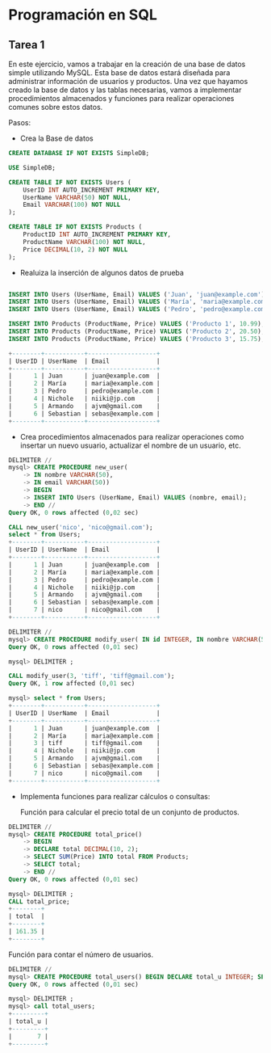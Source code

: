 # Programación en SQL
## Tarea 1

En este ejercicio, vamos a trabajar en la creación de una base de datos simple utilizando MySQL. Esta base de datos estará diseñada para administrar información de usuarios y productos. Una vez que hayamos creado la base de datos y las tablas necesarias, vamos a implementar procedimientos almacenados y funciones para realizar operaciones comunes sobre estos datos.

Pasos:
- Crea la Base de datos
```sql
CREATE DATABASE IF NOT EXISTS SimpleDB;

USE SimpleDB;

CREATE TABLE IF NOT EXISTS Users (
    UserID INT AUTO_INCREMENT PRIMARY KEY,
    UserName VARCHAR(50) NOT NULL,
    Email VARCHAR(100) NOT NULL
);

CREATE TABLE IF NOT EXISTS Products (
    ProductID INT AUTO_INCREMENT PRIMARY KEY,
    ProductName VARCHAR(100) NOT NULL,
    Price DECIMAL(10, 2) NOT NULL
);
```

- Realuiza la inserción de algunos datos de prueba
```sql

INSERT INTO Users (UserName, Email) VALUES ('Juan', 'juan@example.com');
INSERT INTO Users (UserName, Email) VALUES ('María', 'maria@example.com');
INSERT INTO Users (UserName, Email) VALUES ('Pedro', 'pedro@example.com');

INSERT INTO Products (ProductName, Price) VALUES ('Producto 1', 10.99);
INSERT INTO Products (ProductName, Price) VALUES ('Producto 2', 20.50);
INSERT INTO Products (ProductName, Price) VALUES ('Producto 3', 15.75);

+--------+-----------+-------------------+
| UserID | UserName  | Email             |
+--------+-----------+-------------------+
|      1 | Juan      | juan@example.com  |
|      2 | María     | maria@example.com |
|      3 | Pedro     | pedro@example.com |
|      4 | Nichole   | niiki@jp.com      |
|      5 | Armando   | ajvm@gmail.com    |
|      6 | Sebastian | sebas@example.com |
+--------+-----------+-------------------+
```
- Crea procedimientos almacenados para realizar operaciones como insertar un nuevo usuario, actualizar el nombre de un usuario, etc.
```sql
DELIMITER //
mysql> CREATE PROCEDURE new_user(
    -> IN nombre VARCHAR(50),
    -> IN email VARCHAR(50))
    -> BEGIN
    -> INSERT INTO Users (UserName, Email) VALUES (nombre, email);
    -> END //
Query OK, 0 rows affected (0,02 sec)

CALL new_user('nico', 'nico@gmail.com');
select * from Users;
+--------+-----------+-------------------+
| UserID | UserName  | Email             |
+--------+-----------+-------------------+
|      1 | Juan      | juan@example.com  |
|      2 | María     | maria@example.com |
|      3 | Pedro     | pedro@example.com |
|      4 | Nichole   | niiki@jp.com      |
|      5 | Armando   | ajvm@gmail.com    |
|      6 | Sebastian | sebas@example.com |
|      7 | nico      | nico@gmail.com    |
+--------+-----------+-------------------+
```

```sql
DELIMITER //
mysql> CREATE PROCEDURE modify_user( IN id INTEGER, IN nombre VARCHAR(50), IN email VARCHAR(50)) BEGIN UPDATE Users set UserName=nombre, Email=email WHERE UserID=id; END//
Query OK, 0 rows affected (0,01 sec)

mysql> DELIMITER ;

CALL modify_user(3, 'tiff', 'tiff@gmail.com');
Query OK, 1 row affected (0,01 sec)

mysql> select * from Users;
+--------+-----------+-------------------+
| UserID | UserName  | Email             |
+--------+-----------+-------------------+
|      1 | Juan      | juan@example.com  |
|      2 | María     | maria@example.com |
|      3 | tiff      | tiff@gmail.com    |
|      4 | Nichole   | niiki@jp.com      |
|      5 | Armando   | ajvm@gmail.com    |
|      6 | Sebastian | sebas@example.com |
|      7 | nico      | nico@gmail.com    |
+--------+-----------+-------------------+
```

- Implementa funciones para realizar cálculos o consultas:

  Función para calcular el precio total de un conjunto de productos.
```sql
DELIMITER //
mysql> CREATE PROCEDURE total_price()
    -> BEGIN
    -> DECLARE total DECIMAL(10, 2);
    -> SELECT SUM(Price) INTO total FROM Products;
    -> SELECT total;
    -> END //
Query OK, 0 rows affected (0,01 sec)

mysql> DELIMITER ;
CALL total_price;
+--------+
| total  |
+--------+
| 161.35 |
+--------+
```
  Función para contar el número de usuarios.
```sql
DELIMITER //
mysql> CREATE PROCEDURE total_users() BEGIN DECLARE total_u INTEGER; SELECT COUNT(UserID) INTO total_u FROM Users; SELECT total_u; END//
Query OK, 0 rows affected (0,01 sec)

mysql> DELIMITER ;
mysql> call total_users;
+---------+
| total_u |
+---------+
|       7 |
+---------+
```








